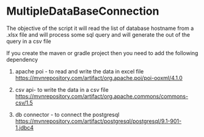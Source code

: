 # MultipleDataBaseConnection
The objective of the script it will read the list of database hostname from a .xlsx file and will process some sql query and will generate the out of the query in a csv file

If you create the maven or gradle project then you need to add the following dependency
1. apache poi - to read and write the data in excel file
https://mvnrepository.com/artifact/org.apache.poi/poi-ooxml/4.1.0

2. csv api- to write the data in a csv file
https://mvnrepository.com/artifact/org.apache.commons/commons-csv/1.5
    
3. db connector - to connect the postgresql 
https://mvnrepository.com/artifact/postgresql/postgresql/9.1-901-1.jdbc4
